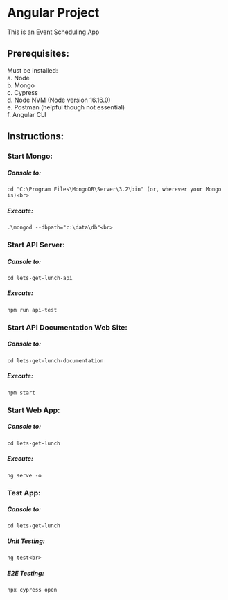 #   Angular Project
This is an Event Scheduling App

## Prerequisites:
Must be installed:<br>
  a. Node<br>
  b. Mongo<br>
  c. Cypress<br>
  d. Node NVM (Node version 16.16.0)<br>
  e. Postman (helpful though not essential)<br>
  f. Angular CLI<br>
##  Instructions:
### Start Mongo:
##### Console to:
    cd "C:\Program Files\MongoDB\Server\3.2\bin" (or, wherever your Mongo is)<br>
##### Execute:
    .\mongod --dbpath="c:\data\db"<br>
### Start API Server:
##### Console to:
    cd lets-get-lunch-api
##### Execute:
    npm run api-test

### Start API Documentation Web Site:
##### Console to:
    cd lets-get-lunch-documentation
##### Execute:
    npm start

### Start Web App:
##### Console to:
    cd lets-get-lunch
##### Execute:
    ng serve -o

### Test App:
##### Console to:
    cd lets-get-lunch
##### Unit Testing:
    ng test<br>
##### E2E Testing:
    npx cypress open